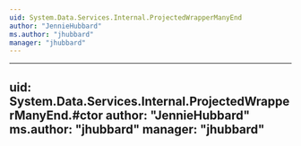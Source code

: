 ```yaml
---
uid: System.Data.Services.Internal.ProjectedWrapperManyEnd
author: "JennieHubbard"
ms.author: "jhubbard"
manager: "jhubbard"
---
```


---
uid: System.Data.Services.Internal.ProjectedWrapperManyEnd.#ctor
author: "JennieHubbard"
ms.author: "jhubbard"
manager: "jhubbard"
---
